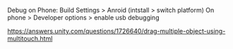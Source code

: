 Debug on Phone:
Build Settings > Anroid (intstall > switch platform)
On phone > Developer options > enable usb debugging


https://answers.unity.com/questions/1726640/drag-multiple-object-using-multitouch.html
